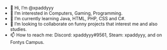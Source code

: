 - 👋 Hi, I’m @xpaddyyy
- 👀 I’m interested in Computers, Gaming, Programming.  
- 🌱 I’m currently learning Java, HTML, PHP, CSS and C#.
- 💞️ I’m looking to collaborate on funny projects that interest me and also studies.
- 📫 How to reach me: Discord: xpaddyyy#9561, Steam: xpaddyyy, and on Fontys Campus.

<!---
xpaddyyy/xpaddyyy is a ✨ special ✨ repository because its `README.md` (this file) appears on your GitHub profile.
You can click the Preview link to take a look at your changes.
--->
